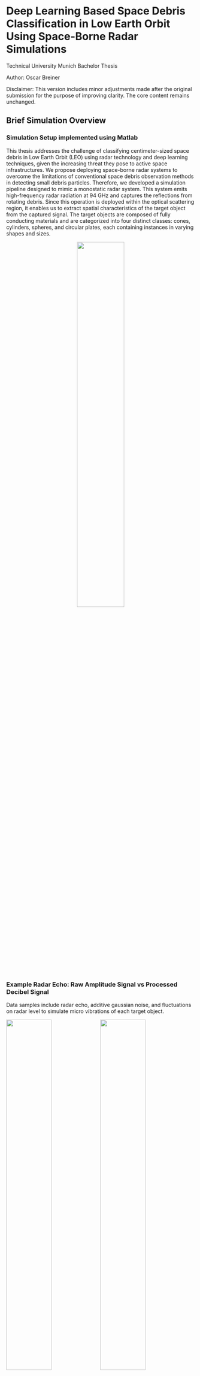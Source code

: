 # Deep Learning Based Space Debris Classification in Low Earth Orbit Using Space-Borne Radar Simulations

Technical University Munich Bachelor Thesis

Author: Oscar Breiner

Disclaimer: This version includes minor adjustments made after the original submission for the purpose of improving clarity. The core content remains unchanged.

## Brief Simulation Overview

### Simulation Setup implemented using Matlab

This thesis addresses the challenge of classifying centimeter-sized space debris in Low Earth Orbit (LEO) using radar technology and deep learning techniques, given the increasing threat they pose to active space infrastructures. We propose deploying space-borne radar systems to overcome the limitations of conventional space debris observation methods in detecting small debris particles. Therefore, we developed a simulation pipeline designed to mimic a monostatic radar system. This system emits high-frequency radar radiation at 94 GHz and captures the reflections from rotating debris. Since this operation is deployed within the optical scattering region, it enables us to extract spatial characteristics of the target object from the captured signal. The target objects are composed of fully conducting materials and are categorized into four distinct classes: cones, cylinders, spheres, and circular plates, each containing instances in varying shapes and sizes.

<p align="center">
  <img src="https://github.com/oscarb-TUM/Deep-Learning-Based-Space-Debris-Classification/assets/82709788/93127cee-1213-4a92-89c3-1d0ecb6f16f4" width="50%">
</p>

### Example Radar Echo: Raw Amplitude Signal vs Processed Decibel Signal

Data samples include radar echo, additive gaussian noise, and fluctuations on radar level to simulate micro vibrations of each target object.

<p align="left">
  <img src="https://github.com/oscarb-TUM/Deep-Learning-Based-Space-Debris-Classification/assets/82709788/6937856d-3e0f-4888-90cd-32c487d8c22e" width="49%">
  <img src="https://github.com/oscarb-TUM/Deep-Learning-Based-Space-Debris-Classification/assets/82709788/4f74f183-0bec-47be-93fb-a97959d44e83" width="49%">
</p>

### Example Radar-Cross-Section (RCS) Signatures as 3D Plot in **dBsm**

<table>
  <tr>
    <td>Tall Cylinder</td>
    <td>Wide Cone</td>
    <td>Sphere (r = 0.05m)</td>
    <td>Plate (r = 0.05m)</td>
  </tr>
  <tr>
    <td><img src="https://github.com/oscarb-TUM/Deep-Learning-Based-Space-Debris-Classification/assets/82709788/a65f32ee-7a94-4378-bb41-eb76dbb42635" alt="3d_tall_cyl"></td>
    <td><img src="https://github.com/oscarb-TUM/Deep-Learning-Based-Space-Debris-Classification/assets/82709788/fd096b8f-4353-45d5-9d65-756129087e14" alt="3d_wide"></td>
    <td><img src="https://github.com/oscarb-TUM/Deep-Learning-Based-Space-Debris-Classification/assets/82709788/9cbf2cc0-b27b-45e3-a15c-9c963fe41a58" alt="3d_tall_sphere"></td>
    <td><img src="https://github.com/oscarb-TUM/Deep-Learning-Based-Space-Debris-Classification/assets/82709788/c2854c4e-0a90-4d8d-84d6-090b852876da" alt="3d_large_plate"></td>
  </tr>
</table>


## Brief Overview of Deep Learning Experiments

The resulting dataset of captured signals is used to evaluate the application of deep learning based space debris classification. The examined deep learning architectures include Multilayer Perceptron (**MLP**), Long Short-Term Memory (**LSTM**), Residual Network (**ResNet**), and **Transformer** models equipped with either Sparse-Attention or Full-Attention mechanisms. Experimentation highlighted the impact of signal processing. Decibel transformation leads in many cases to improved accuracy, better generalization, and faster convergence. However, bidirectional LSTM and Transformers are exceptions to this trend, demonstrating the capability to effectively process either raw signal samples or decibel signals.

<p align="center">
  <img src="https://github.com/oscarb-TUM/Deep-Learning-Based-Space-Debris-Classification/assets/82709788/6d09744b-f9b3-480e-93f8-92fecfd5ec7a" width="60%">
</p>

Through extensive experimentation and hyperparameter tuning, we achieved accuracy results in classification close to 95%. This threshold is linked to similar radar cross section (RCS) signatures from certain observational angles of tall cones and cylinders (read thesis paper to find out more about misclassification problem).

<div align="center">

| Model     | Accuracy | AvgPrec | Signal type | LR     | Optim. | Scheduler | Epoch |
|-----------|----------|---------|-------------|--------|--------|-----------|-------|
| **LSTM**         | 94.96%   | 98.57%  | decibel     | 0.01   | Adam   | step      | 10    |
| **Bi-LSTM**       | 94.83%   | 98.17%  | raw         | 0.001  | Adam   | step      | 30    |
| **ResNet**        | 94.76%   | 98.39%  | decibel     | 0.001  | Adam   | step      | 10    |
| **Bi-LSTM**       | 94.72%   | 98.46%  | decibel     | 0.01   | Adam   | step      | 10    |
| **FullTRAN**      | 93.93%   | 98.18%  | raw         | 0.0001 | Adam   | plateau   | 50    |
| **SparseTRAN**    | 93.33%   | 97.46%  | decibel     | 0.0001 | Adam   | step      | 17    |
| **FullTRAN**      | 89.84%   | 95.42%  | decibel     | 0.0001 | Adam   | plateau   | 50    |
| **MLP**           | 80.3%    | 86.87%  | decibel     | 0.001  | Adam   | step      | 10    |

</div>

### Robustness Evaluation

The simulation data also factors in real-world challenges in the form of **additive Gaussian noise** and **RCS signature fluctuations** due to object vibrations. For further robustness evaluations, we tested for radar-specific noise on pretrained models by distorting the test set with various types of **signal occlusion, clutter, and sensor saturation**. The results underscore the effectiveness of applying decibel transformations before feature extraction. Models trained on decibel signals appear to benefit from the noise reduction capabilities of the logarithmic scale, improving clarity in radar distortions like clutter and saturation. Yet again, Full-Attention Transformer trained on raw signals defies this trend of better decibel efficacy, showcasing unmatched resistance to occlusion and various frequency-based clutter scenarios, outperforming every other examined model.

**Occlusion:** Implemented through Random Point Dropouts and Random Window Dropout techniques.

**Sensor Saturation:** Assessed using Percentile Saturation methods.

**Clutter Noise:** Evaluated by introducing Random Peaks (Anomalies) and Sinusoidal Clutter signals.

## Impact

Overall, this research thesis highlights the potential of deep learning for classifying radar targets, improving the surveillance of space debris and improving the safety of space op- erations. It showcases the application of space-borne radar systems and emphasizes the capabilities of deep learning models in processing complex radar signals.


## How to set up Project

This project utilizes the PyTorch Lightning framework for model training, Hydra for managing hyperparameters through configuration files, and Weights and Biases (WandB) for logging. It also supports running on different hardware backends, including MPS, CPU, and CUDA (GPU). For execution on a server, SLURM is used for job scheduling.

### Example: Running on a GPU Cluster with SLURM

1. **Configure Hyperparameters:** Edit the configuration files to set the desired hyperparameters. These can be found in the `config` directory.

2. **Set SLURM and WandB Information:** Make sure to configure SLURM and WandB settings in the `train.yaml` and `slurm.yaml` file, including cluster settings and logging credentials.

3. **Launch Training with SLURM:** To run the training job on a GPU cluster using SLURM, use the following command:
   ```bash
   ./train.py -m hydra/launcher=slurm model=lstm data.batch_size=128,256

## Citation

If you use this repository/thesis in your research, please cite it as:

```
@misc{breiner2024deepspace,
  author = {Oscar Breiner},
  title = {Deep Learning Based Space Debris Classification in Low Earth Orbit Using Space-Borne Radar Simulations},
  year = {2024},
  publisher = {GitHub},
  journal = {GitHub repository},
  howpublished = {\url{https://github.com/oscarbreiner/Deep-Learning-Based-Space-Debris-Classification}},
}
```
